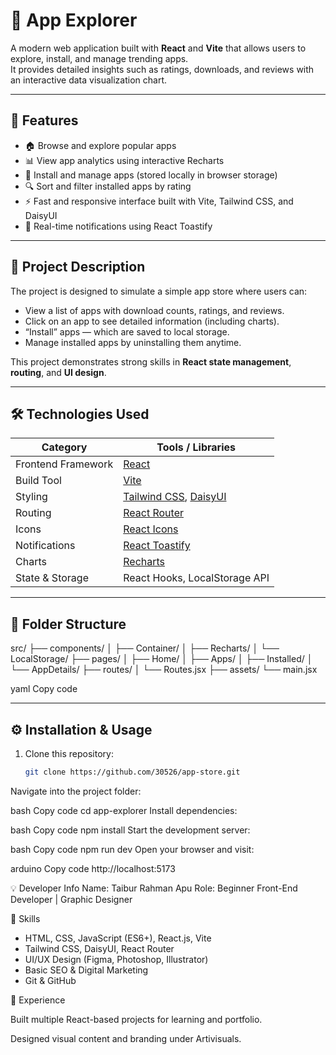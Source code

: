# 📱 App Explorer

A modern web application built with **React** and **Vite** that allows users to explore, install, and manage trending apps.  
It provides detailed insights such as ratings, downloads, and reviews with an interactive data visualization chart.

---

## 🚀 Features

- 🏠 Browse and explore popular apps  
- 📊 View app analytics using interactive Recharts  
- 💾 Install and manage apps (stored locally in browser storage)  
- 🔍 Sort and filter installed apps by rating  
- ⚡ Fast and responsive interface built with Vite, Tailwind CSS, and DaisyUI  
- 🔔 Real-time notifications using React Toastify  

---

## 🧠 Project Description

The project is designed to simulate a simple app store where users can:
- View a list of apps with download counts, ratings, and reviews.  
- Click on an app to see detailed information (including charts).  
- “Install” apps — which are saved to local storage.
- Manage installed apps by uninstalling them anytime.  

This project demonstrates strong skills in **React state management**, **routing**, and **UI design**.

---

## 🛠️ Technologies Used

| Category | Tools / Libraries |
|-----------|------------------|
| Frontend Framework | [React](https://react.dev/) |
| Build Tool | [Vite](https://vitejs.dev/) |
| Styling | [Tailwind CSS](https://tailwindcss.com/), [DaisyUI](https://daisyui.com/) |
| Routing | [React Router](https://reactrouter.com/) |
| Icons | [React Icons](https://react-icons.github.io/react-icons/) |
| Notifications | [React Toastify](https://fkhadra.github.io/react-toastify/) |
| Charts | [Recharts](https://recharts.org/en-US/) |
| State & Storage | React Hooks, LocalStorage API |

---

## 🧩 Folder Structure

src/
├── components/
│ ├── Container/
│ ├── Recharts/
│ └── LocalStorage/
├── pages/
│ ├── Home/
│ ├── Apps/
│ ├── Installed/
│ └── AppDetails/
├── routes/
│ └── Routes.jsx
├── assets/
└── main.jsx

yaml
Copy code

---

## ⚙️ Installation & Usage

1. Clone this repository:
   ```bash
   git clone https://github.com/30526/app-store.git
Navigate into the project folder:

bash
Copy code
cd app-explorer
Install dependencies:

bash
Copy code
npm install
Start the development server:

bash
Copy code
npm run dev
Open your browser and visit:

arduino
Copy code
http://localhost:5173


💡 Developer Info
Name: Taibur Rahman Apu
Role: Beginner Front-End Developer | Graphic Designer

🧠 Skills

* HTML, CSS, JavaScript (ES6+), React.js, Vite
* Tailwind CSS, DaisyUI, React Router
* UI/UX Design (Figma, Photoshop, Illustrator)
* Basic SEO & Digital Marketing
* Git & GitHub

🚀 Experience

Built multiple React-based projects for learning and portfolio.

Designed visual content and branding under Artivisuals.